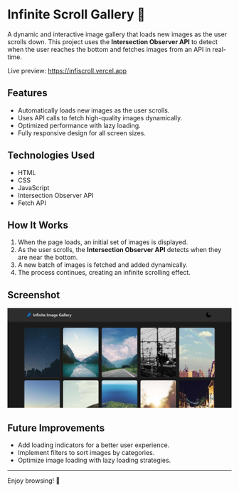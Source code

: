 # Infinite Scroll Gallery 📸

A dynamic and interactive image gallery that loads new images as the user scrolls down. This project uses the **Intersection Observer API** to detect when the user reaches the bottom and fetches images from an API in real-time.

Live preview: https://infiscroll.vercel.app

## Features
- Automatically loads new images as the user scrolls.
- Uses API calls to fetch high-quality images dynamically.
- Optimized performance with lazy loading.
- Fully responsive design for all screen sizes.

## Technologies Used
- HTML
- CSS
- JavaScript
- Intersection Observer API
- Fetch API

## How It Works
1. When the page loads, an initial set of images is displayed.
2. As the user scrolls, the **Intersection Observer API** detects when they are near the bottom.
3. A new batch of images is fetched and added dynamically.
4. The process continues, creating an infinite scrolling effect.


## Screenshot
![Infinite Scroll Gallery Preview](preview.png) 


## Future Improvements
- Add loading indicators for a better user experience.
- Implement filters to sort images by categories.
- Optimize image loading with lazy loading strategies.

---
Enjoy browsing! 📸

